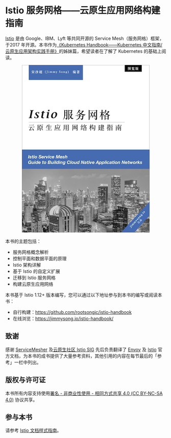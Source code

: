 # Istio 服务网格——云原生应用网络构建指南

[Istio](https://istio.io) 是由 Google、IBM、Lyft 等共同开源的 Service Mesh（服务网格）框架，于2017 年开源。本书作为[《Kubernetes Handbook——Kubernetes 中文指南/云原生应用架构实践手册》](https://github.com/rootsongjc/kubernetes-handbook)的姊妹篇，希望读者在了解了 Kubernetes 的基础上阅读。

<p align="center">
  <a href="https://jimmysong.io/istio-handbook">
    <img src="images/cover-thumbnail.jpg" alt="Istio 服务网格——云原生应用网络构建指南">
  </a>
</p>

本书的主题包括：

- 服务网格概念解析
- 控制平面和数据平面的原理
- Istio 架构详解
- 基于 Istio 的自定义扩展
- 迁移到 Istio 服务网格
- 构建云原生应用网络

本书基于 Istio 1.12+ 版本编写，您可以通过以下地址参与到本书的编写或阅读本书：

- 自行构建：<https://github.com/rootsongjc/istio-handbook>
- 在线浏览：<https://jimmysong.io/istio-handbook/>

## 致谢

感谢 [ServiceMesher](https://www.servicemesher.com) 及[云原生社区 Istio SIG](https://i.cloudnative.to/istio/) 先后负责翻译了 [Envoy](https://cloudnative.to/envoy/) 及 [Istio](https://istio.io/latest/zh/) 官方文档，为本书的成书提供了大量参考资料，其他引用的内容在每节最后的「参考」一栏中列出。

## 版权与许可证

本书所有内容支持使用[署名 - 非商业性使用 - 相同方式共享 4.0 (CC BY-NC-SA 4.0)](https://creativecommons.org/licenses/by-nc-sa/4.0/deed.zh)  协议共享。

## 参与本书

请参考 [Istio 文档样式指南](https://istio.io/latest/about/contribute/style-guide/)。

